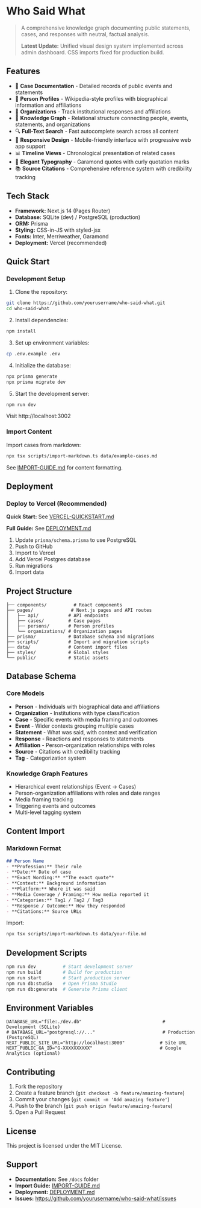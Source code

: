 # Who Said What

> A comprehensive knowledge graph documenting public statements, cases, and responses with neutral, factual analysis.
>
> **Latest Update:** Unified visual design system implemented across admin dashboard. CSS imports fixed for production build.

## Features

- 📝 **Case Documentation** - Detailed records of public events and statements
- 👥 **Person Profiles** - Wikipedia-style profiles with biographical information and affiliations
- 🏢 **Organizations** - Track institutional responses and affiliations
- 🔗 **Knowledge Graph** - Relational structure connecting people, events, statements, and organizations
- 🔍 **Full-Text Search** - Fast autocomplete search across all content
- 📱 **Responsive Design** - Mobile-friendly interface with progressive web app support
- 📊 **Timeline Views** - Chronological presentation of related cases
- 🎨 **Elegant Typography** - Garamond quotes with curly quotation marks
- 📚 **Source Citations** - Comprehensive reference system with credibility tracking

## Tech Stack

- **Framework:** Next.js 14 (Pages Router)
- **Database:** SQLite (dev) / PostgreSQL (production)
- **ORM:** Prisma
- **Styling:** CSS-in-JS with styled-jsx
- **Fonts:** Inter, Merriweather, Garamond
- **Deployment:** Vercel (recommended)

## Quick Start

### Development Setup

1. Clone the repository:
```bash
git clone https://github.com/yourusername/who-said-what.git
cd who-said-what
```

2. Install dependencies:
```bash
npm install
```

3. Set up environment variables:
```bash
cp .env.example .env
```

4. Initialize the database:
```bash
npx prisma generate
npx prisma migrate dev
```

5. Start the development server:
```bash
npm run dev
```

Visit http://localhost:3002

### Import Content

Import cases from markdown:
```bash
npx tsx scripts/import-markdown.ts data/example-cases.md
```

See [IMPORT-GUIDE.md](./data/IMPORT-GUIDE.md) for content formatting.

## Deployment

### Deploy to Vercel (Recommended)

**Quick Start:** See [VERCEL-QUICKSTART.md](./VERCEL-QUICKSTART.md)

**Full Guide:** See [DEPLOYMENT.md](./DEPLOYMENT.md)

1. Update `prisma/schema.prisma` to use PostgreSQL
2. Push to GitHub
3. Import to Vercel
4. Add Vercel Postgres database
5. Run migrations
6. Import data

## Project Structure

```
├── components/          # React components
├── pages/              # Next.js pages and API routes
│   ├── api/           # API endpoints
│   ├── cases/         # Case pages
│   ├── persons/       # Person profiles
│   └── organizations/ # Organization pages
├── prisma/            # Database schema and migrations
├── scripts/           # Import and migration scripts
├── data/              # Content import files
├── styles/            # Global styles
└── public/            # Static assets
```

## Database Schema

### Core Models

- **Person** - Individuals with biographical data and affiliations
- **Organization** - Institutions with type classification
- **Case** - Specific events with media framing and outcomes
- **Event** - Wider contexts grouping multiple cases
- **Statement** - What was said, with context and verification
- **Response** - Reactions and responses to statements
- **Affiliation** - Person-organization relationships with roles
- **Source** - Citations with credibility tracking
- **Tag** - Categorization system

### Knowledge Graph Features

- Hierarchical event relationships (Event → Cases)
- Person-organization affiliations with roles and date ranges
- Media framing tracking
- Triggering events and outcomes
- Multi-level tagging system

## Content Import

### Markdown Format

```markdown
## Person Name
- **Profession:** Their role
- **Date:** Date of case
- **Exact Wording:** *"The exact quote"*
- **Context:** Background information
- **Platform:** Where it was said
- **Media Coverage / Framing:** How media reported it
- **Categories:** Tag1 / Tag2 / Tag3
- **Response / Outcome:** How they responded
- **Citations:** Source URLs
```

Import:
```bash
npx tsx scripts/import-markdown.ts data/your-file.md
```

## Development Scripts

```bash
npm run dev          # Start development server
npm run build        # Build for production
npm run start        # Start production server
npm run db:studio    # Open Prisma Studio
npm run db:generate  # Generate Prisma client
```

## Environment Variables

```env
DATABASE_URL="file:./dev.db"                              # Development (SQLite)
# DATABASE_URL="postgresql://..."                         # Production (PostgreSQL)
NEXT_PUBLIC_SITE_URL="http://localhost:3000"             # Site URL
NEXT_PUBLIC_GA_ID="G-XXXXXXXXXX"                         # Google Analytics (optional)
```

## Contributing

1. Fork the repository
2. Create a feature branch (`git checkout -b feature/amazing-feature`)
3. Commit your changes (`git commit -m 'Add amazing feature'`)
4. Push to the branch (`git push origin feature/amazing-feature`)
5. Open a Pull Request

## License

This project is licensed under the MIT License.

## Support

- **Documentation:** See `/docs` folder
- **Import Guide:** [IMPORT-GUIDE.md](./data/IMPORT-GUIDE.md)
- **Deployment:** [DEPLOYMENT.md](./DEPLOYMENT.md)
- **Issues:** https://github.com/yourusername/who-said-what/issues